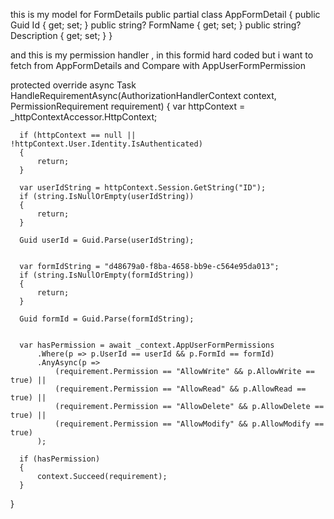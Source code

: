 this is my model for FormDetails
public partial class AppFormDetail
{
    public Guid Id { get; set; }
    public string? FormName { get; set; }
    public string? Description { get; set; }
}

and this is my permission handler , in this formid hard coded but i want to fetch from AppFormDetails and Compare with AppUserFormPermission

  protected override async Task HandleRequirementAsync(AuthorizationHandlerContext context, PermissionRequirement requirement)
  {
      var httpContext = _httpContextAccessor.HttpContext;

      if (httpContext == null || !httpContext.User.Identity.IsAuthenticated)
      {
          return;
      }

      var userIdString = httpContext.Session.GetString("ID"); 
      if (string.IsNullOrEmpty(userIdString))
      {
          return;
      }

      Guid userId = Guid.Parse(userIdString); 

     
      var formIdString = "d48679a0-f8ba-4658-bb9e-c564e95da013";
      if (string.IsNullOrEmpty(formIdString))
      {
          return;
      }

      Guid formId = Guid.Parse(formIdString); 

     
      var hasPermission = await _context.AppUserFormPermissions
          .Where(p => p.UserId == userId && p.FormId == formId)
          .AnyAsync(p =>
              (requirement.Permission == "AllowWrite" && p.AllowWrite == true) ||
              (requirement.Permission == "AllowRead" && p.AllowRead == true) ||
              (requirement.Permission == "AllowDelete" && p.AllowDelete == true) ||
              (requirement.Permission == "AllowModify" && p.AllowModify == true)
          );

      if (hasPermission)
      {
          context.Succeed(requirement);
      }
  }    
